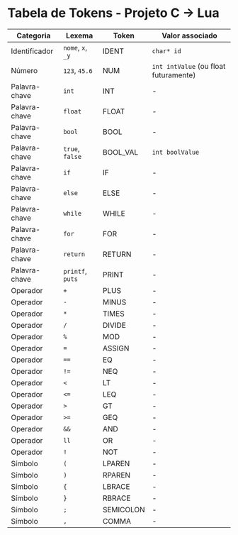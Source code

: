 # Tabela de Tokens - Projeto C → Lua

| Categoria     | Lexema            | Token      | Valor associado        |
|---------------|------------------|------------|------------------------|
| Identificador | `nome`, `x`, `_y`| IDENT      | `char* id`             |
| Número        | `123`, `45.6`    | NUM        | `int intValue` (ou float futuramente) |
| Palavra-chave | `int`            | INT        | -                      |
| Palavra-chave | `float`          | FLOAT      | -                      |
| Palavra-chave | `bool`           | BOOL       | -                      |
| Palavra-chave | `true`, `false`  | BOOL_VAL   | `int boolValue`        |
| Palavra-chave | `if`             | IF         | -                      |
| Palavra-chave | `else`           | ELSE       | -                      |
| Palavra-chave | `while`          | WHILE      | -                      |
| Palavra-chave | `for`            | FOR        | -                      |
| Palavra-chave | `return`         | RETURN     | -                      |
| Palavra-chave | `printf`, `puts` | PRINT      | -                      |
| Operador      | `+`              | PLUS       | -                      |
| Operador      | `-`              | MINUS      | -                      |
| Operador      | `*`              | TIMES      | -                      |
| Operador      | `/`              | DIVIDE     | -                      |
| Operador      | `%`              | MOD        | -                      |
| Operador      | `=`              | ASSIGN     | -                      |
| Operador      | `==`             | EQ         | -                      |
| Operador      | `!=`             | NEQ        | -                      |
| Operador      | `<`              | LT         | -                      |
| Operador      | `<=`             | LEQ        | -                      |
| Operador      | `>`              | GT         | -                      |
| Operador      | `>=`             | GEQ        | -                      |
| Operador      | `&&`             | AND        | -                      |
| Operador      | `ll`             | OR         | -                      |
| Operador      | `!`              | NOT        | -                      |
| Símbolo       | `(`              | LPAREN     | -                      |
| Símbolo       | `)`              | RPAREN     | -                      |
| Símbolo       | `{`              | LBRACE     | -                      |
| Símbolo       | `}`              | RBRACE     | -                      |
| Símbolo       | `;`              | SEMICOLON  | -                      |
| Símbolo       | `,`              | COMMA      | -                      |
